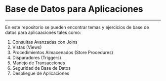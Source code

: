 # Base de Datos para Aplicaciones

---

En este repositorio se pueden encontrar temas y ejercicios de base de datos para aplicaaciones tales como:

1. Consultas Avanzadas con Joins
1. Vistas (Views)
1. Procedimientos Almacenados (Store Procedures)
1. Disparadores (Triggers)
1. Manejo de Transacciones
1. Seguridad de Base de Datos
1. Despliegue de Aplicaciones

